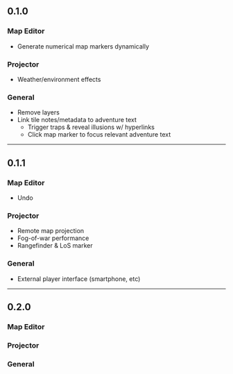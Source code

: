 ## 0.1.0 ##

### Map Editor ###

  * Generate numerical map markers dynamically

### Projector ###

  * Weather/environment effects

### General ###

  * Remove layers
  * Link tile notes/metadata to adventure text
    * Trigger traps & reveal illusions w/ hyperlinks
    * Click map marker to focus relevant adventure text


---

## 0.1.1 ##

### Map Editor ###

  * Undo

### Projector ###

  * Remote map projection
  * Fog-of-war performance
  * Rangefinder & LoS marker

### General ###

  * External player interface (smartphone, etc)


---

## 0.2.0 ##

### Map Editor ###
### Projector ###
### General ###